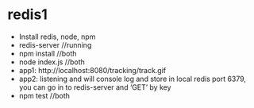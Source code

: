 # redis1

- Install redis, node, npm
- redis-server //running
- npm install //both
- node index.js  //both
- app1: http://localhost:8080/tracking/track.gif
- app2: listening and will console log and store in local redis port 6379, you can go in to redis-server and ‘GET’ by key
- npm test //both